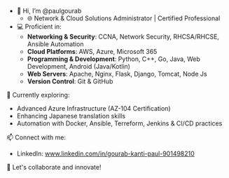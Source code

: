 - 👋 Hi, I’m @paulgourab
  - 🌐 Network & Cloud Solutions Administrator | Certified Professional
- 💻 Proficient in:  
  - **Networking & Security**: CCNA, Network Security, RHCSA/RHCSE, Ansible Automation  
  - **Cloud Platforms**: AWS, Azure, Microsoft 365  
  - **Programming & Development**: Python, C++, Go, Java, Web Development, Android (Java/Kotlin)  
  - **Web Servers**: Apache, Nginx, Flask, Django, Tomcat, Node Js 
  - **Version Control**: Git & GitHub  

🌟 Currently exploring:  
  - Advanced Azure Infrastructure (AZ-104 Certification)  
  - Enhancing Japanese translation skills  
  - Automation with Docker, Ansible, Terreform, Jenkins & CI/CD practices  

📫 Connect with me:  
  - LinkedIn: www.linkedin.com/in/gourab-kanti-paul-901498210  

🚀 Let's collaborate and innovate!


<!---
paulgourab/paulgourab is a ✨ special ✨ repository because its `README.md` (this file) appears on your GitHub profile.
You can click the Preview link to take a look at your changes.
--->
